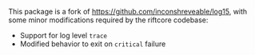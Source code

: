 This package is a fork of https://github.com/inconshreveable/log15, with some
minor modifications required by the riftcore codebase:

 * Support for log level `trace`
 * Modified behavior to exit on `critical` failure
